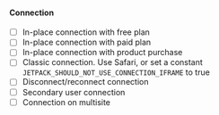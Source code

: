 #### Connection

- [ ] In-place connection with free plan
- [ ] In-place connection with paid plan
- [ ] In-place connection with product purchase
- [ ] Classic connection. Use Safari, or set a constant `JETPACK_SHOULD_NOT_USE_CONNECTION_IFRAME` to true
- [ ] Disconnect/reconnect connection
- [ ] Secondary user connection
- [ ] Connection on multisite
